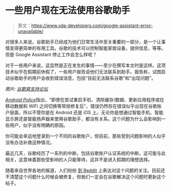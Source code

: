 # 一些用户现在无法使用谷歌助手

> 原文：<https://www.xda-developers.com/google-assistant-error-unavailable/>

对很多人来说，谷歌助手已经成为他们日常生活中至关重要的一部分，是一个让事情变得更简单的有用工具。谷歌的技术可以控制智能家居设备，提供信息，等等。但是 Google Assistant 停止工作会怎么样呢？

对于一些用户来说，这显然是正在发生的事情——至少在撰写本文时是这样。这项技术似乎在假期前休假了，一些用户报告说他们无法联系到助手。报告称，试图启动谷歌助手的用户会收到错误消息，包括“目前无法联系谷歌”和“出现问题”。

*图片:* *[谷歌窝支持论坛](https://support.google.com/googlenest/thread/89604920?hl=en&msgid=89604920)*

[*Android Police*](https://www.androidpolice.com/2020/12/22/google-assistant-is-glitching-out-on-some-users/)指出，“即使在尝试重启手机、清除缓存/数据、更新应用程序或在移动数据和 WiFi 之间切换等常规修复后”，错误仍然存在错误似乎出现在谷歌账户层面，所以不管你是在 Android 还是 iOS 上。无论你是想通过智能手机、智能显示屏还是智能扬声器来使用谷歌助手，都没有关系。这个问题为什么会影响到一些用户，似乎没有明确的原因。

你可能会幸运地登录到一个不同的谷歌账户，但目前，那些受到问题影响的人似乎没有办法补救这种情况。

最近几天，谷歌经历了一系列的中断，包括谷歌账户认证系统的中断。这可能与此相关，这意味着那些受影响的人只能等待，这并不是进入假期的理想选择。

随着来自世界各地的报道，人们纷纷 [到 Reddit](https://www.reddit.com/r/GooglePixel/comments/kf8duh/google_assistant_appears_broken_anyone_else/) 上表达对这个问题的关注。目前还不清楚这个问题什么时候会被修复，但我们一定会在谷歌解决这个问题时更新这个帖子。